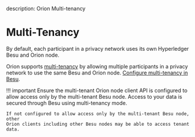 description: Orion Multi-tenancy
<!--- END of page meta data -->

# Multi-Tenancy

By default, each participant in a privacy network uses its own Hyperledger Besu
and Orion node.

Orion supports [multi-tenancy](https://besu.hyperledger.org/en/latest/Concepts/Privacy/Multi-Tenancy/) by allowing multiple participants in a privacy
network to use the same Besu and Orion node. [Configure multi-tenancy in Besu](https://besu.hyperledger.org/en/latest/Tutorials/Privacy/Configuring-Multi-Tenancy/).

!!! important
    Ensure the multi-tenant Orion node client API is configured to allow access
    only by the multi-tenant Besu node. Access to your data is secured through
    Besu using multi-tenancy mode.

    If not configured to allow access only by the multi-tenant Besu node, other 
    Orion clients including other Besu nodes may be able to access tenant data.


